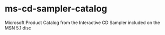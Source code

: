 # ms-cd-sampler-catalog
Microsoft Product Catalog from the Interactive CD Sampler included on the MSN 5.1 disc
